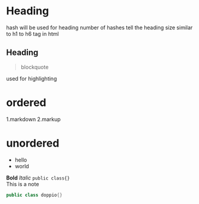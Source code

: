 # Heading
hash will be used for heading
number of hashes tell the heading size similar to h1 to h6 tag in html
## Heading

>blockquote

used for highlighting

# ordered
1.markdown
2.markup

# unordered
- hello
- world
  
**Bold**
*Italic*
`public class{}`<br> This is a note


```java
public class doppio{}
```

